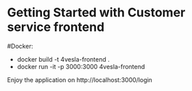 # Getting Started with Customer service frontend

#Docker:
- docker build -t 4vesla-frontend .
- docker run -it -p 3000:3000 4vesla-frontend

Enjoy the application on http://localhost:3000/login

